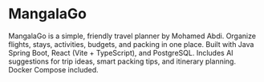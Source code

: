# MangalaGo
MangalaGo is a simple, friendly travel planner by Mohamed Abdi. Organize flights, stays, activities, budgets, and packing in one place. Built with Java Spring Boot, React (Vite + TypeScript), and PostgreSQL. Includes AI suggestions for trip ideas, smart packing tips, and itinerary planning. Docker Compose included.
